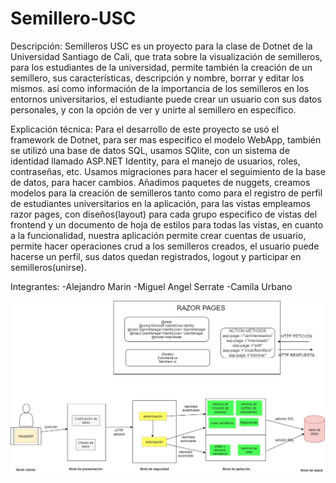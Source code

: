 # Semillero-USC

Descripción:
Semilleros USC es un proyecto para la clase de Dotnet de la Universidad Santiago de Cali, 
que trata sobre la visualización de semilleros, para los estudiantes de la universidad, 
permite también la creación de un semillero, sus características, descripción y nombre, 
borrar y editar los mismos. así como información de la importancia de los semilleros en 
los entornos universitarios, el estudiante puede crear un usuario con sus datos personales, 
y con la opción de ver y unirte al semillero en específico.

Explicación técnica:
Para el desarrollo de este proyecto se usó el framework de Dotnet, para ser mas especifico 
el modelo WebApp, también se utilizó una base de datos SQL, usamos SQlite, con un sistema 
de identidad llamado ASP.NET Identity, para el manejo de usuarios, roles, contraseñas, etc. Usamos 
migraciones para hacer el seguimiento de la base de datos, para hacer cambios. Añadimos paquetes de 
nuggets, creamos modelos para la creación de semilleros tanto como para el registro de perfil de 
estudiantes universitarios en la aplicación, para las vistas empleamos razor pages, con diseños(layout) 
para cada grupo especifico de vistas del frontend y un documento de hoja de estilos para todas las vistas, 
en cuanto a la funcionalidad, nuestra aplicación permite crear cuentas de usuario, permite hacer
operaciones crud a los semilleros creados, el usuario puede hacerse un perfil, sus datos quedan
registrados, logout y participar en semilleros(unirse).

Integrantes:
-Alejandro Marin
-Miguel Angel Serrate
-Camila Urbano

<img src="https://github.com/miguelhat09/semillero-USC/blob/master/imagen.jpeg">

